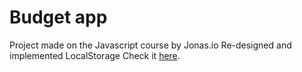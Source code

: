 # Budget app
Project made on the Javascript course by Jonas.io
Re-designed and implemented LocalStorage
Check it [here](https://dyukovlad.github.io/budgety).

